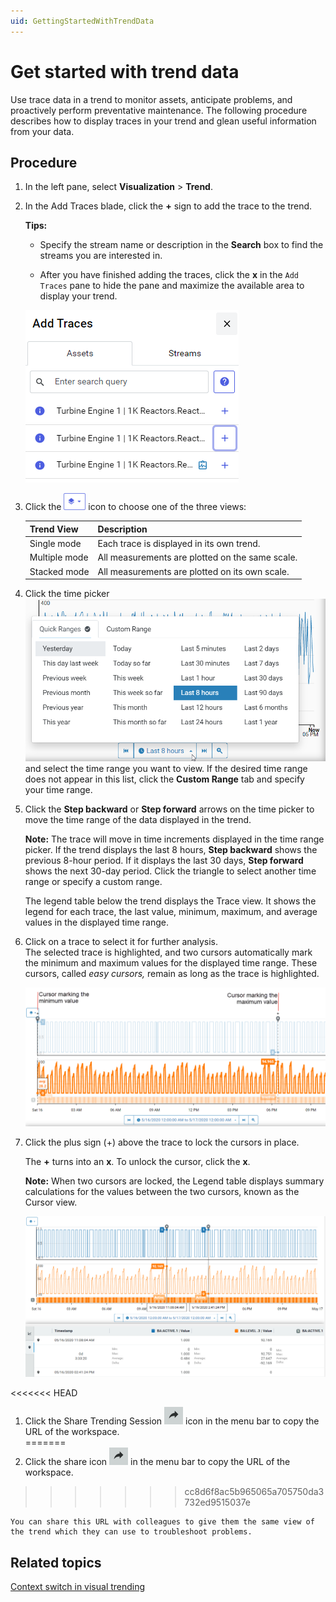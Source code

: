 ```yaml
---
uid: GettingStartedWithTrendData
---
```


# Get started with trend data

Use trace data in a trend to monitor assets, anticipate problems, and proactively perform preventative maintenance. The following procedure describes how to display traces in your trend and glean useful information from your data.

## Procedure

1. In the left pane, select **Visualization** > **Trend**.
   
1. In the Add Traces blade, click the **+** sign to add the trace to the trend. 

   **Tips:**

   - Specify the stream name or description in the **Search** box to find the streams you are interested in.

   - After you have finished adding the traces, click the **x** in the `Add Traces` pane to hide the pane and maximize the available area to display your trend.

    ![Search blade](images/Search_blade_75.png)
   
1. Click the ![Trend views icon](images/trend-views-icon.png) icon to choose one of the three views:

   | Trend View                               | Description                                     |
   | ---------------------------------------- | ----------------------------------------------- |
   | Single mode   | Each trace is displayed in its own trend.       |
   | Multiple mode            | All measurements are plotted on the same scale. |
   | Stacked mode | All measurements are plotted on its own scale.  |
   
1. Click the time picker ![Time picker](images/Time-picker.png) and select the time range you want to view. If the desired time range does not appear in this list, click the **Custom Range** tab and specify your time range.

1. Click the **Step backward** or **Step forward** arrows on the time picker to move the time range of the data displayed in the trend.

   **Note:** The trace will move in time increments displayed in the time range picker. If the trend displays the last 8 hours, **Step backward** shows the previous 8-hour period. If it displays the last 30 days, **Step forward** shows the next 30-day period. Click the triangle to select another time range or specify a custom range.

   The legend table below the trend displays the Trace view. It shows the legend for each trace, the last value, minimum, maximum, and average values in the displayed time range.

1. Click on a trace to select it for further analysis.<br>The selected trace is highlighted, and two cursors automatically mark the minimum and maximum values for the displayed time range. These cursors, called *easy cursors,* remain as long as the trace is highlighted.

    ![Maximum and minimum cursors](images/Max_min_cursors.png)

1. Click the plus sign (+) above the trace to lock the cursors in place.
    
    The **+** turns into an **x**.  To unlock the cursor, click the **x**.

    **Note:** When two cursors are locked, the Legend table displays summary calculations for the values between the two cursors, known as the Cursor view.

    ![Cursor_view](images/Cursor_view.png)

<<<<<<< HEAD
1. Click the Share Trending Session ![share trend session icon](images/share-icon.png) icon in the menu bar to copy the URL of the workspace.  <br>
=======
1. Click the share icon ![share trend session icon](images/share-icon.png) in the menu bar to copy the URL of the workspace. 
>>>>>>> cc8d6f8ac5b965065a705750da3732ed9515037e

    You can share this URL with colleagues to give them the same view of the trend which they can use to troubleshoot problems.

## Related topics

[Context switch in visual trending](xref:ContextSwitch)
